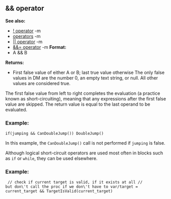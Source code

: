 ## && operator
**See also:**
*   [! operator](/ref/operator/!.md) -m
*   [operators](/ref/operator.md) -m
*   [\|\| operator](/ref/operator/%7C%7C.md) -m
*   [&&= operator](/ref/operator/&&=.md) -m<!-- -->
**Format:**
*   A && B
<!-- -->
**Returns:**
*   First false value of either A or B; last true value otherwise
The only false values in DM are the number 0, an empty text string, or
null. All other values are considered true. 

The first false
value from left to right completes the evaluation (a practice known as
short-circuiting), meaning that any expressions after the first false
value are skipped. The return value is equal to the last operand to be
evaluated.
### Example:

```
if(jumping && CanDoubleJump()) DoubleJump() 
```



In this example, the `CanDoubleJump()` call is not performed if
`jumping` is false. 

Although logical short-circuit operators
are used most often in blocks such as `if` or `while`, they can be used
elsewhere.
### Example:

```
 // check if current target is valid, if it exists at all //
but don\'t call the proc if we don\'t have to var/target =
current_target && TargetIsValid(current_target) 
```
